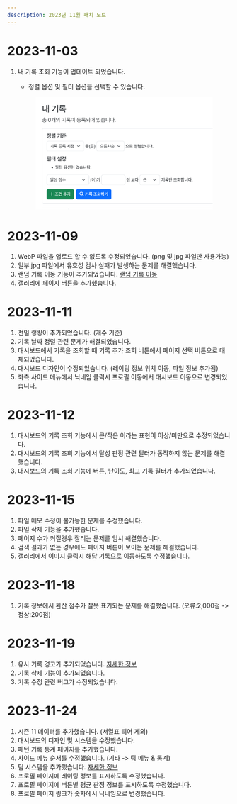 ```yaml
---
description: 2023년 11월 패치 노트
---
```


# 2023-11-03

1.  내 기록 조회 기능이 업데이트 되었습니다.

    -   정렬 옵션 및 필터 옵션을 선택할 수 있습니다.

    <figure><img src="../.gitbook/assets/image (22).png" alt=""><figcaption></figcaption></figure>

# 2023-11-09

1. WebP 파일을 업로드 할 수 없도록 수정되었습니다. (png 및 jpg 파일만 사용가능)
2. 일부 jpg 파일에서 유효성 검사 실패가 발생하는 문제를 해결했습니다.
3. 랜덤 기록 이동 기능이 추가되었습니다. [랜덤 기록 이동](https://hard-archive.com/record/random)
4. 갤러리에 페이지 버튼을 추가했습니다.

# 2023-11-11

1. 전일 랭킹이 추가되었습니다. (개수 기준)
2. 기록 날짜 정렬 관련 문제가 해결되었습니다.
3. 대시보드에서 기록을 조회할 때 기록 추가 조회 버튼에서 페이지 선택 버튼으로 대체되었습니다.
4. 대시보드 디자인이 수정되었습니다. (레이팅 정보 위치 이동, 파일 정보 추가됨)
5. 좌측 사이드 메뉴에서 닉네임 클릭시 프로필 이동에서 대시보드 이동으로 변경되었습니다.

# 2023-11-12

1. 대시보드의 기록 조회 기능에서 큰/작은 이라는 표현이 이상/미만으로 수정되었습니다.
2. 대시보드의 기록 조회 기능에서 달성 판정 관련 필터가 동작하지 않는 문제를 해결했습니다.
3. 대시보드의 기록 조회 기능에 버튼, 난이도, 최고 기록 필터가 추가되었습니다.

# 2023-11-15

1. 파일 메모 수정이 불가능한 문제를 수정했습니다.
2. 파일 삭제 기능을 추가했습니다.
3. 페이지 수가 커질경우 잘리는 문제를 임시 해결했습니다.
4. 검색 결과가 없는 경우에도 페이지 버튼이 보이는 문제를 해결했습니다.
5. 갤러리에서 이미지 클릭시 해당 기록으로 이동하도록 수정했습니다.

# 2023-11-18

1. 기록 정보에서 환산 점수가 잘못 표기되는 문제를 해결했습니다. (오류:2,000점 -> 정상:200점)

# 2023-11-19

1. 유사 기록 경고가 추가되었습니다. [자세한 정보](https://docs.hard-archive.com/messages/similar-record)
2. 기록 삭제 기능이 추가되었습니다.
3. 기록 수정 관련 버그가 수정되었습니다.

# 2023-11-24

1. 시즌 11 데이터를 추가했습니다. (서열표 티어 제외)
2. 대시보드의 디자인 및 시스템을 수정했습니다.
3. 패턴 기록 통계 페이지를 추가했습니다.
4. 사이드 메뉴 순서를 수정했습니다. (기타 -> 팀 메뉴 & 통계)
5. 팀 시스템을 추가했습니다. [자세한 정보](https://docs.hard-archive.com/rules/team)
6. 프로필 페이지에 레이팅 정보를 표시하도록 수정했습니다.
7. 프로필 페이지에 버튼별 평균 판정 정보를 표시하도록 수정했습니다.
8. 프로필 페이지 링크가 숫자에서 닉네임으로 변경했습니다.

